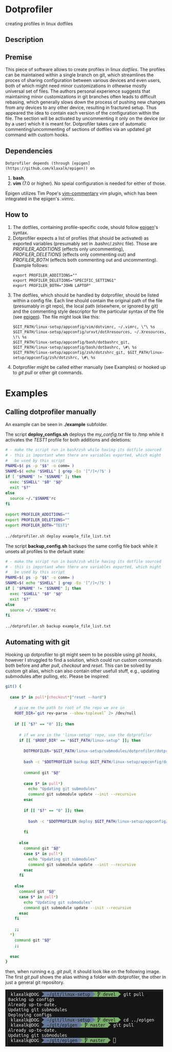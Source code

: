 # Dotprofiler
 
creating profiles in linux dotfiles

## Description 

## Premise

This piece of software allows to create profiles in linux _dotfiles_.
  The profiles can be maintained within a single branch on git, which streamlines the proces of sharing configuration between various devices and even users, both of which might need minor customizations in othewise mostly universal set of files.
  The authors personal experience suggests that maintaining minor customizations in git branches often leads to difficult rebasing, which generally slows down the process of pushing new changes from any devices to any other device, resulting in fractured setup.
  Thus appeared the idea to contain each version of the configuration within the file.
  The section will be activated by uncommenting it only on the device (or by a user) which it is meant for.
  Dotprofiler takes care of automatic commenting/uncommenting of sections of dotfiles via an updated _git_ command with custom hooks.

  ## Dependencies

    Dotprofiler depends (through [epigen](https://github.com/klaxalk/epigen)) on
  1. **bash**,
  2. **vim** (7.0 or higher).
  No speial configuration is needed for either of those.

  Epigen utilizes Tim Pope's [vim-commentary](https://github.com/tpope/vim-commentary) vim plugin, which has been integrated in the epigen's .vimrc.

  ## How to

  1. The dotfiles, containing profile-specific code, should follow [epigen](https://github.com/klaxalk/epigen)'s syntax.
  2. Dotprofiler expects a list of profiles (that should be activated) as exported variables (presumably set in .bashrc/.zshrc file).
     Those are _PROFILER_ADDITIONS_ (effects only uncommenting), _PROFILER_DELETIONS_ (effects only commenting out) and _PROFILER_BOTH_ (effects both commenting out and uncommenting). Example follows:
     ```
     export PROFILER_ADDITIONS=""
     export PROFILER_DELETIONS="SPECIFIC_SETTING1"
     export PROFILER_BOTH="JOHN LAPTOP"
     ```
  3. The dotfiles, which should be handled by dotprofiler, should be listed within a config file.
     Each line should contain the original path of the file (presumably in git repo), the local path (elsewhere, or ignored by git) and the commenting style descriptor for the particular syntax of the file (see [epigen](https://github.com/klaxalk/epigen)).
     The file might look like this:
     ```
     $GIT_PATH/linux-setup/appconfig/vim/dotvimrc, ~/.vimrc, \"\ %s
     $GIT_PATH/linux-setup/appconfig/urxvt/dotXresources, ~/.Xresources, \!\ %s
     $GIT_PATH/linux-setup/appconfig/bash/dotbashrc_git, $GIT_PATH/linux-setup/appconfig/bash/dotbashrc, \#\ %s
     $GIT_PATH/linux-setup/appconfig/zsh/dotzshrc_git, $GIT_PATH/linux-setup/appconfig/zsh/dotzshrc, \#\ %s
     ```
  4. Dotprofiler might be called either manually (see Examples) or hooked up to _git pull_ or other git commands.

  # Examples

  ## Calling dotprofiler manually

  An example can be seen in **./example** subfolder.

  The script **deploy_configs.sh** deploys the _my_config.txt_ file to /tmp while it activates the _TEST1_ profile for both additions and deletions:
  ```bash
  # - make the script run in bash/zsh while having its dotfile sourced
  # - this is important when there are variables exported, which might
  #   be used by this script
  PNAME=$( ps -p "$$" -o comm= )
  SNAME=$( echo "$SHELL" | grep -Eo '[^/]+/?$' )
  if [ "$PNAME" != "$SNAME" ]; then
    exec "$SHELL" "$0" "$@"
    exit "$?"
  else
    source ~/."$SNAME"rc
  fi

  export PROFILER_ADDITIONS=""
  export PROFILER_DELETIONS=""
  export PROFILER_BOTH="TEST1"

  ../dotprofiler.sh deploy example_file_list.txt
  ```

  The script **backup_config.sh** backups the same config file back while it unsets all profiles to the default state:
  ```bash
  # - make the script run in bash/zsh while having its dotfile sourced
  # - this is important when there are variables exported, which might
  #   be used by this script
  PNAME=$( ps -p "$$" -o comm= )
  SNAME=$( echo "$SHELL" | grep -Eo '[^/]+/?$' )
  if [ "$PNAME" != "$SNAME" ]; then
    exec "$SHELL" "$0" "$@"
    exit "$?"
  else
    source ~/."$SNAME"rc
  fi

  ../dotprofiler.sh backup example_file_list.txt
  ```

  ## Automating with **git**

  Hooking up dotprofiler to git might seem to be possible using _git hooks_, however I struggled to find a solution, which could run custom commands both before and after _pull_, _checkout_ and _reset_.
  This can be solved by custom git alias, which can also contain other usefull stuff, e.g., updating submodules after pulling, etc.
  Please be inspired:
  ```bash
  git() {

    case $* in pull*|checkout*|"reset --hard")

      # give me the path to root of the repo we are in
      ROOT_DIR=`git rev-parse --show-toplevel` 2> /dev/null

      if [[ "$?" == "0" ]]; then

        # if we are in the 'linux-setup' repo, use the dotprofiler
        if [[ "$ROOT_DIR" == "$GIT_PATH/linux-setup" ]]; then

          DOTPROFILER="$GIT_PATH/linux-setup/submodules/dotprofiler/dotprofiler.sh"

          bash -c "$DOTPROFILER backup $GIT_PATH/linux-setup/appconfig/dotprofiler/file_list.txt"

          command git "$@"

          case $* in pull*)
            echo "Updating git submodules"
            command git submodule update --init --recursive
          esac

          if [[ "$?" == "0" ]]; then

            bash -c "$DOTPROFILER deploy $GIT_PATH/linux-setup/appconfig/dotprofiler/file_list.txt"

          fi

        else
          command git "$@"
          case $* in pull*)
            echo "Updating git submodules"
            command git submodule update --init --recursive
          esac
        fi

      else
        command git "$@"
        case $* in pull*)
          echo "Updating git submodules"
          command git submodule update --init --recursive
        esac
      fi

      ;;
    *)
      command git "$@"
      ;;

    esac
  }
  ```

  then, when running e.g. _git pull_, it should look like on the following image.
  The first _git pull_ shows the alias withing a folder with dotprofiler, the other in just a general git repository.

  ![example_git_pull](misc/screenshot_git_pull.png)
